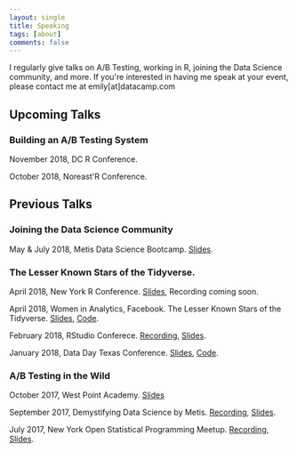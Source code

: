 ```yaml
---
layout: single
title: Speaking
tags: [about]
comments: false
---
```


I regularly give talks on A/B Testing, working in R, joining the Data Science community, and more. If you're interested in having me speak at your event, please contact me at emily[at]datacamp.com

## Upcoming Talks

### Building an A/B Testing System
November 2018, DC R Conference. 

October 2018, Noreast'R Conference. 

## Previous Talks 

### Joining the Data Science Community

May & July 2018, Metis Data Science Bootcamp. [Slides](https://www.slideshare.net/secret/7pZVPaDTHMH8aP).

### The Lesser Known Stars of the Tidyverse.

April 2018, New York R Conference. [Slides](https://www.slideshare.net/secret/sMVjYvcd7yh16z), Recording coming soon. 

April 2018, Women in Analytics, Facebook. The Lesser Known Stars of the Tidyverse. [Slides](https://www.slideshare.net/secret/AcaLNF6VSwtkrT), [Code](https://github.com/robinsones/wia_talk/blob/master/wia_talk.Rmd). 

February 2018, RStudio Conferece. [Recording](https://www.rstudio.com/resources/videos/the-lesser-known-stars-of-the-tidyverse/), [Slides](https://www.slideshare.net/EmilyRobinson52/the-lesser-known-stars-of-the-tidyverse). 

January 2018, Data Day Texas Conference. [Slides](https://github.com/robinsones/Data-Day-Talk/blob/master/Data_day_presentation.pdf), [Code](https://github.com/robinsones/Data-Day-Talk/blob/master/data_day_script_accompanying.md). 

###  A/B Testing in the Wild

October 2017, West Point Academy. [Slides](https://github.com/robinsones/AB-Testing-Slides/blob/master/AB%20Testing%20in%20the%20Wild.pdf)

September 2017, Demystifying Data Science by Metis. [Recording](https://www.youtube.com/watch?v=hlYFksjjgXg), [Slides](https://www.slideshare.net/secret/DBLR67WhEK2qWd).

July 2017, New York Open Statistical Programming Meetup. [Recording](https://www.youtube.com/watch?v=SF-ryGgLOgQ), [Slides](https://github.com/robinsones/AB-Testing-Slides/blob/master/AB%20Testing%20in%20the%20Wild.pdf). 
